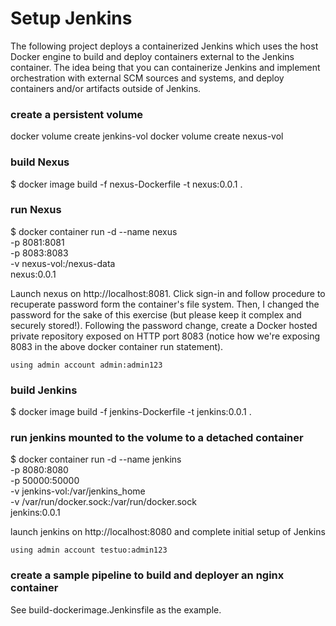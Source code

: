 # Setup Jenkins

The following project deploys a containerized Jenkins which uses the host Docker engine to build and deploy containers external to the Jenkins container.
The idea being that you can containerize Jenkins and implement orchestration with external SCM sources and systems, and deploy containers and/or artifacts outside of Jenkins.

### create a persistent volume

docker volume create jenkins-vol
docker volume create nexus-vol

### build Nexus

$ docker image build -f nexus-Dockerfile -t nexus:0.0.1 .

### run Nexus

$ docker container run -d --name nexus \
                 -p 8081:8081 \
                 -p 8083:8083 \
                 -v nexus-vol:/nexus-data \
                 nexus:0.0.1
                 
Launch nexus on http://localhost:8081. Click sign-in and follow procedure to recuperate password form the container's file system. Then, I changed the password for the sake of this exercise (but please keep it complex and securely stored!). Following the password change, create a Docker hosted private repository exposed on HTTP port 8083 (notice how we're exposing 8083 in the above docker container run statement).

    using admin account admin:admin123

### build Jenkins

$ docker image build -f jenkins-Dockerfile -t jenkins:0.0.1 .

### run jenkins mounted to the volume to a detached container

$ docker container run -d --name jenkins \
                   -p 8080:8080 \
                   -p 50000:50000 \
                   -v jenkins-vol:/var/jenkins_home \
                   -v /var/run/docker.sock:/var/run/docker.sock \
                   jenkins:0.0.1

launch jenkins on http://localhost:8080 and complete initial setup of Jenkins

    using admin account testuo:admin123

### create a sample pipeline to build and deployer an nginx container

See build-dockerimage.Jenkinsfile as the example.

